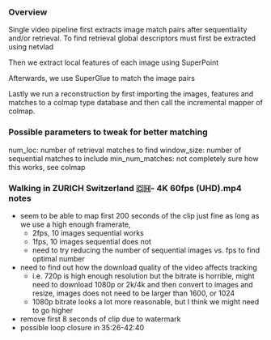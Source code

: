 ### Overview

Single video pipeline first extracts image match pairs after sequentiality and/or retrieval. To find retrieval global descriptors must first be extracted using netvlad

Then we extract local features of each image using SuperPoint

Afterwards, we use SuperGlue to match the image pairs 

Lastly we run a reconstruction by first importing the images, features and matches to a colmap type database and then call the incremental mapper of colmap.

### Possible parameters to tweak for better matching

num_loc: number of retrieval matches to find
window_size: number of sequential matches to include
min_num_matches: not completely sure how this works, see colmap


### Walking in ZURICH   Switzerland 🇨🇭- 4K 60fps (UHD).mp4 notes
- seem to be able to map first 200 seconds of the clip just fine as long as we use a high enough framerate, 
    - 2fps, 10 images sequential works
    - 1fps, 10 images sequential does not
    -  need to try reducing the number of  sequential images vs. fps to find optimal number
- need to find out how the download quality of the video affects tracking
    - i.e. 720p is high enough resolution but the bitrate is horrible, might need to download 1080p or 2k/4k and then convert to images and resize, images does not need to be larger than 1600, or 1024
    - 1080p bitrate looks a lot more reasonable, but I think we might need to go higher
- remove first 8 seconds of clip due to watermark
- possible loop closure in 35:26-42:40
